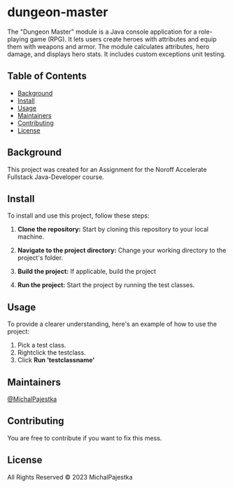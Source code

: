 # dungeon-master

The &#34;Dungeon Master&#34; module is a Java console application for a role-playing game (RPG). It lets users create heroes with attributes and equip them with weapons and armor. The module calculates attributes, hero damage, and displays hero stats. It includes custom exceptions unit testing.

## Table of Contents

- [Background](#background)
- [Install](#install)
- [Usage](#usage)
- [Maintainers](#maintainers)
- [Contributing](#contributing)
- [License](#license)

## Background
This project was created for an Assignment for the Noroff Accelerate Fullstack Java-Developer course.


## Install

To install and use this project, follow these steps:

1. **Clone the repository:** Start by cloning this repository to your local machine.

2. **Navigate to the project directory:** Change your working directory to the project's folder.

3. **Build the project:** If applicable, build the project
4. **Run the project:** Start the project by running the test classes.

## Usage
To provide a clearer understanding, here's an example of how to use the project:

1. Pick a test class.
2. Rightclick the testclass.
3. Click **Run 'testclassname'**

## Maintainers

[@MichalPajestka](https://github.com/MichalPajestka)

## Contributing

You are free to contribute if you want to fix this mess.


## License

All Rights Reserved © 2023 MichalPajestka
